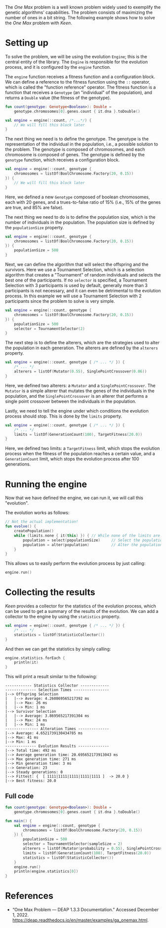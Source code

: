 The _One Max_ problem is a well known problem widely used to exemplify the genetic algorithms'
capabilities.
The problem consists of maximizing the number of ones in a bit string.
The following example shows how to solve the _One Max_ problem with _Keen_.

# Setting up

To solve the problem, we will be using the evolution ``Engine``; this is the central entity of the
library. The ``Engine`` is responsible for the evolution process, and it is configured by the
``engine`` function.

The ``engine`` function receives a fitness function and a configuration block.
We can define a reference to the fitness function using the ``::`` operator, which is called the
"function reference" operator. The fitness function is a function that receives a ``Genotype`` (an
"individual" of the population), and returns a ``Double`` value (the fitness of the genotype).

```kotlin
fun count(genotype: Genotype<Boolean>): Double =
    genotype.chromosomes[0].genes.count { it.dna }.toDouble()

val engine = engine(::count, /*...*/) {
    // We will fill this block later      
}
```

The next thing we need is to define the genotype.
The genotype is the representation of the individual in the population, i.e., a possible solution to
the problem.
The genotype is composed of chromosomes, and each chromosome is composed of genes.
The genotype is defined by the ``genotype`` function, which receives a configuration block.

```kotlin
val engine = engine(::count, genotype {
    chromosomes = listOf(BoolChromosome.Factory(20, 0.15))
}) {
    // We will fill this block later          
}
```

Here, we defined a new ``Genotype`` composed of boolean chromosomes, each with 20 genes, and a
trues-to-false ratio of 15% (i.e., 15% of the genes are true, and 85% are false).

The next thing we need to do is to define the population size, which is the number of individuals in
the population.
The population size is defined by the ``populationSize`` property.

```kotlin
val engine = engine(::count, genotype {
    chromosomes = listOf(BoolChromosome.Factory(20, 0.15))
}) {
    populationSize = 500
}
```

Next, we can define the algorithm that will select the offspring and the survivors.
Here we use a Tournament Selection, which is a selection algorithm that creates a "Tournament" of
random individuals and selects the best one of the participants.
If no ``selector`` is specified, a Tournament Selection with 3 participants is used by default,
generally more than 3 participants is not necessary, and it can even be detrimental to the evolution
process.
In this example we will use a Tournament Selection with 2 participants since the problem to solve is
very simple.

```kotlin
val engine = engine(::count, genotype {
    chromosomes = listOf(BoolChromosome.Factory(20, 0.15))
}) {
    populationSize = 500
    selector = TournamentSelector(2)
}
```

The next step is to define the alterers, which are the strategies used to alter the population in
each generation.
The alterers are defined by the ``alterers`` property.

```kotlin
val engine = engine(::count, genotype { /* ... */ }) {
    /* ... */
    alterers = listOf(Mutator(0.55), SinglePointCrossover(0.06))
}
```

Here, we defined two alterers: a ``Mutator`` and a ``SinglePointCrossover``.
The ``Mutator`` is a simple alterer that mutates the genes of the individuals in the population,
and the ``SinglePointCrossover`` is an alterer that performs a single point crossover between the
individuals in the population.

Lastly, we need to tell the engine under which conditions the evolution process should stop.
This is done by the ``limits`` property.

```kotlin
val engine = engine(::count, genotype { /* ... */ }) {
    /* ... */
    limits = listOf(GenerationCount(100), TargetFitness(20.0))
}
```

Here, we defined two limits: a ``TargetFitness`` limit, which stops the evolution process when
the fitness of the population reaches a certain value, and a ``GenerationCount`` limit,
which stops the evolution process after 100 generations.

# Running the engine

Now that we have defined the engine, we can run it, we will call this "evolution".

The evolution works as follows:

```kotlin
// Not the actual implementation!
fun evolve() {
    createPopulation()
    while (limits.none { it(this) }) { // While none of the limits are met
        population = select(populationSize)     // Select the population
        population = alter(population)          // Alter the population
    }
}
```

This allows us to easily perform the evolution process by just calling:

```kotlin
engine.run()
```

# Collecting the results

_Keen_ provides a collector for the statistics of the evolution process, which can be used to
get a summary of the results of the evolution.
We can add a collector to the engine by using the ``statistics`` property.

```kotlin
val engine = engine(::count, genotype { /* ... */ }) {
    /* ... */
    statistics = listOf(StatisticCollector())
}
```

And then we can get the statistics by simply calling:

```kotlin
engine.statistics.forEach {
    println(it)
}
```

This will print a result similar to the following:

```text
------------ Statistics Collector -------------
-------------- Selection Times ----------------
|--> Offspring Selection
|   |--> Average: 4.260869565217392 ms
|   |--> Max: 26 ms
|   |--> Min: 1 ms
|--> Survivor Selection
|   |--> Average: 3.869565217391304 ms
|   |--> Max: 24 ms
|   |--> Min: 1 ms
--------------- Alteration Times --------------
|--> Average: 4.6521739130434785 ms
|--> Max: 41 ms
|--> Min: 1 ms
-------------- Evolution Results --------------
|--> Total time: 492 ms
|--> Average generation time: 20.695652173913043 ms
|--> Max generation time: 271 ms
|--> Min generation time: 3 ms
|--> Generation: 23
|--> Steady generations: 0
|--> Fittest: {  [ 1111|1111|1111|1111|1111 ]  -> 20.0 }
|--> Best fitness: 20.0
```

## Full code

```kotlin
fun count(genotype: Genotype<Boolean>): Double =
    genotype.chromosomes[0].genes.count { it.dna }.toDouble()

fun main() {
    val engine = engine(::count, genotype {
        chromosomes = listOf(BoolChromosome.Factory(20, 0.15))
    }) {
        populationSize = 500
        selector = TournamentSelector(sampleSize = 2)
        alterers = listOf(Mutator(probability = 0.55), SinglePointCrossover(probability = 0.06))
        limits = listOf(GenerationCount(100), TargetFitness(20.0))
        statistics = listOf(StatisticCollector())
    }
    engine.run()
    println(engine.statistics[0])
}
```

# References

- “One Max Problem — DEAP 1.3.3 Documentation.” Accessed December 1, 2022. 
  https://deap.readthedocs.io/en/master/examples/ga_onemax.html.
